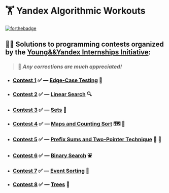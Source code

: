 # :weight_lifting: **Yandex Algorithmic Workouts**

[![forthebadge](https://forthebadge.com/images/badges/you-didnt-ask-for-this.svg)](https://forthebadge.com)

## :man_technologist: Solutions to programming contests organized by the [Young&&Yandex Internships Initiative](https://yandex.ru/yaintern/algorithm-training/):

> ### :hugs: _Any corrections are much appreciated!_

- ### [Contest 1](https://contest.yandex.ru/contest/27393/enter/) :white_check_mark: — [Edge-Case Testing](https://github.com/tensorush/Yandex-Algorithmic-Training/tree/master/1.%20Edge-Case%20Testing) :test_tube:

- ### [Contest 2](https://contest.yandex.ru/contest/27472/enter/) :white_check_mark: — [Linear Search](https://github.com/tensorush/Yandex-Algorithmic-Training/tree/master/2.%20Linear%20Search) :mag:

- ### [Contest 3](https://contest.yandex.ru/contest/27663/enter/) :white_check_mark: — [Sets](https://github.com/tensorush/Yandex-Algorithmic-Training/tree/master/3.%20Sets) :basket:

- ### [Contest 4](https://contest.yandex.ru/contest/27665/enter/) :white_check_mark: — [Maps and Counting Sort](https://github.com/tensorush/Yandex-Algorithmic-Training/tree/master/4.%20Maps%20and%20Counting%20Sort) :world_map: :1234:

- ### [Contest 5](https://contest.yandex.ru/contest/27794/enter/) :white_check_mark: — [Prefix Sums and Two-Pointer Technique](https://github.com/tensorush/Yandex-Algorithmic-Training/tree/master/5.%20Prefix%20Sums%20and%20Two-Pointer%20Technique) :roller_coaster: :twisted_rightwards_arrows:

- ### [Contest 6](https://contest.yandex.ru/contest/27844/enter/) :white_check_mark: — [Binary Search](https://github.com/tensorush/Yandex-Algorithmic-Training/tree/master/6.%20Binary%20Search) :fountain:

- ### [Contest 7](https://contest.yandex.ru/contest/27883/enter/) :white_check_mark: — [Event Sorting](https://github.com/tensorush/Yandex-Algorithmic-Training/tree/master/7.%20Event%20Sorting) :incoming_envelope:

- ### [Contest 8](https://contest.yandex.ru/contest/28069/enter/) :white_check_mark: — [Trees](https://github.com/tensorush/Yandex-Algorithmic-Training/tree/master/8.%20Trees) :deciduous_tree:
